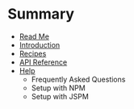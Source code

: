 # Summary

* [Read Me](README.md)
* [Introduction](README.md)
* [Recipes](npm_setup.md)
* [API Reference](jspm_setup.md)
* [Help](help.md)
   * Frequently Asked Questions
   * Setup with NPM
   * Setup with JSPM

